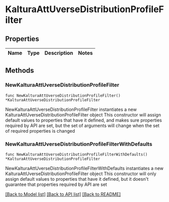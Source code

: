# KalturaAttUverseDistributionProfileFilter

## Properties

Name | Type | Description | Notes
------------ | ------------- | ------------- | -------------

## Methods

### NewKalturaAttUverseDistributionProfileFilter

`func NewKalturaAttUverseDistributionProfileFilter() *KalturaAttUverseDistributionProfileFilter`

NewKalturaAttUverseDistributionProfileFilter instantiates a new KalturaAttUverseDistributionProfileFilter object
This constructor will assign default values to properties that have it defined,
and makes sure properties required by API are set, but the set of arguments
will change when the set of required properties is changed

### NewKalturaAttUverseDistributionProfileFilterWithDefaults

`func NewKalturaAttUverseDistributionProfileFilterWithDefaults() *KalturaAttUverseDistributionProfileFilter`

NewKalturaAttUverseDistributionProfileFilterWithDefaults instantiates a new KalturaAttUverseDistributionProfileFilter object
This constructor will only assign default values to properties that have it defined,
but it doesn't guarantee that properties required by API are set


[[Back to Model list]](../README.md#documentation-for-models) [[Back to API list]](../README.md#documentation-for-api-endpoints) [[Back to README]](../README.md)


